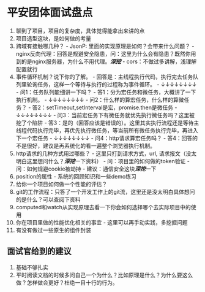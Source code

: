 # 平安团体面试盘点
  1. 聊到了项目，项目的复杂度，具体觉得能拿出来讲的点
  2. 项目选型这块，是如何做的考量
  3. 跨域有接触哪几种？
    - JsonP: 里面的实现原理是如何？会带来什么问题？
    - nginx反向代理：回答是规避安全隐患，问：这里为什么会有隐患？既然你用到的是nginx服务器，为什么不用代理。***深挖***
    - cors：不做过多讲解，浅理解配置就行
  4. 事件循环机制？说下你的了解。
    - 回答是：主线程执行代码，执行完去任务队列里轮询任务，这样一个等待与执行的过程称为事件循环。
    - ↓↓↓↓↓↓↓↓
    - 问1：任务队列能细讲一下吗？
    - 答1：分为宏任务和微任务，大概讲了一下执行机制。
    - ↓↓↓↓↓↓↓↓
    - 问2：什么样的算宏任务，什么样的算微任务？
    - 答2：setTimeout,setInterval是宏，promise.then是微任务
    - ↓↓↓↓↓↓↓↓
    - 问3：当前宏任务下有微任务就优先执行微任务吗？这里被挖了个陷阱
    - 答3：是的（回答应该是错误的）。这里其实执行流程还是等待主线程代码执行完毕，再优先执行微任务，等当前所有微任务执行完毕，再进入下一个宏任务
    - ↓↓↓↓↓↓↓↓
    - 问4：http请求算宏任务吗？
    - 答4：回答的不是很好，建议是再系统化的看一遍整个浏览器执行机制。
  5. http请求的几种方式用过哪些？
    - 这里只打到请求方式，url, 请求报文（没太明白这里想问什么？***深挖***一下资料）
    - 问：项目里的如何做的token验证
    - 问：如何规避cookie被劫持
    - 建议：通信安全这块***深挖***一下
  6. position的属性
    - 系统的回顾知识和一些demo练习
  7. 给你一个项目如何做一个性能的评估？
  8. git的工作流程：只答了一个开发工作上的git流，这里还是没太明白具体想问的是什么？可以查阅下资料
  9. computed和watch从实现原理去看一下你会如何选择哪个去实际项目中的使用
  10. 你在项目里做的性能优化相关的事宜
    - 这里可以再手动实践，多挖掘问题
  11. 有没有做过一些原生的组件封装
## 面试官给到的建议
  1. 基础不够扎实
  2. 平时阅读文档的时候多问自己一个为什么？比如原理是什么？为什么要这么做？怎样做会更好？杜绝一目十行的行为。